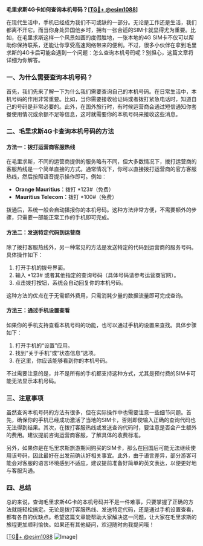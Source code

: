 **毛里求斯4G卡如何查询本机号码？[[TG💪+ @esim1088](https://t.me/s/esim1088)]**

在现代生活中，手机已经成为我们不可或缺的一部分。无论是工作还是生活，我们都离不开它。而当你身处异国他乡时，拥有一张合适的SIM卡就显得尤为重要。比如，在毛里求斯这样一个风景如画的度假胜地，一张本地的4G SIM卡不仅可以帮助你保持联系，还能让你享受高速网络带来的便利。不过，很多小伙伴在拿到毛里求斯的4G卡后可能会遇到一个问题：怎么查询本机号码呢？别担心，这篇文章将详细为你解答。

### 一、为什么需要查询本机号码？

首先，我们先来了解一下为什么我们需要查询自己的本机号码。在日常生活中，本机号码的作用非常重要。比如，当你需要接收验证码或者拨打紧急电话时，知道自己的号码是非常必要的。此外，在国外旅行时，有时候运营商会通过短信通知你套餐使用情况或余额不足等信息，这时就需要你的本机号码来接收这些消息。

### 二、毛里求斯4G卡查询本机号码的方法

#### 方法一：拨打运营商客服热线

在毛里求斯，不同的运营商提供的服务略有不同，但大多数情况下，拨打运营商的客服热线是一个简单直接的方式。通常情况下，你可以直接拨打运营商的官方客服热线，然后按照语音提示操作即可。例如：

- **Orange Mauritius**：拨打 *123#（免费）
- **Mauritius Telecom**：拨打 *100#（免费）

拨通后，系统一般会自动播报你的本机号码。这种方法非常方便，不需要额外的步骤，只需要一部能正常工作的手机即可完成。

#### 方法二：发送特定代码到运营商

除了拨打客服热线外，另一种常见的方法是发送特定的代码到运营商的服务号码。具体操作如下：

1. 打开手机的拨号界面。
2. 输入 *123# 或者其他指定的查询号码（具体号码请参考运营商官网）。
3. 点击拨打按钮，系统会自动回复你的本机号码。

这种方法的优点在于无需额外费用，只需消耗少量的数据流量即可完成查询。

#### 方法三：通过手机设置查看

如果你的手机支持查看本机号码的功能，也可以通过手机的设置来查找。具体步骤如下：

1. 打开手机的“设置”应用。
2. 找到“关于手机”或“状态信息”选项。
3. 在这里，你应该能够看到你的本机号码。

不过需要注意的是，并不是所有的手机都支持这种方式，尤其是预付费的SIM卡可能无法显示本机号码。

### 三、注意事项

虽然查询本机号码的方法有很多，但在实际操作中也需要注意一些细节问题。首先，确保你的手机已经成功激活了当地的SIM卡，否则即使输入正确的查询代码也无法得到结果。其次，在拨打客服热线或发送查询代码时，要注意是否会产生额外的费用。建议提前咨询运营商客服，了解具体的收费标准。

另外，如果你是在毛里求斯旅游期间购买的SIM卡，那么在回国后可能无法继续使用该号码，因此最好在出发前确认好相关事宜。此外，由于语言差异，部分游客可能会对客服的语言环境感到不适应，建议提前准备好简单的英文表达，以便更好地与客服沟通。

### 四、总结

总的来说，查询毛里求斯4G卡的本机号码并不是一件难事，只要掌握了正确的方法就能轻松搞定。无论是拨打客服热线、发送特定代码，还是通过手机设置查看，都有各自的优缺点。希望这篇文章能帮助大家解决这一问题，让大家在毛里求斯的旅程更加顺利愉快。如果还有其他疑问，欢迎随时向我提问哦！

[[TG💪+ @esim1088](https://t.me/s/esim1088) ![Image](https://i.postimg.cc/4NQfJmqS/Snipaste-2025-05-13-00-14-12.png)]